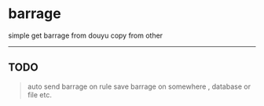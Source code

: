 # barrage
simple get barrage from douyu copy from other 
 
--------------
## TODO
> auto send barrage on rule
> save barrage on somewhere , database or file etc.
